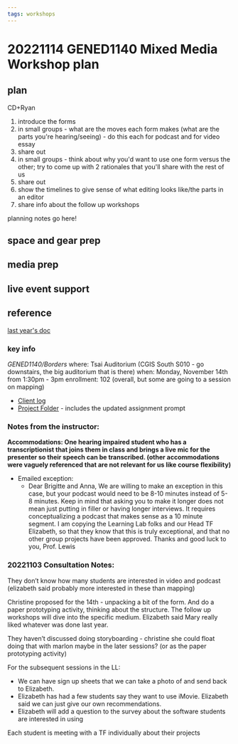 ```yaml
---
tags: workshops
---
```

# 20221114 GENED1140 Mixed Media Workshop plan

## plan
CD+Ryan

1. introduce the forms
2. in small groups - what are the moves each form makes (what are the parts you're hearing/seeing) - do this each for podcast and for video essay
3. share out
4. in small groups - think about why you'd want to use one form versus the other; try to come up with 2 rationales that you'll share with the rest of us
5. share out
6. show the timelines to give sense of what editing looks like/the parts in an editor
7. share info about the follow up workshops

planning notes go here!
## space and gear prep
## media prep
## live event support
## reference
[last year's doc](https://hackmd.io/tUDBjmVmTY-4DN74JmXpDQ?view)
### key info
*GENED1140/Borders*
where: Tsai Auditorium (CGIS South S010 - go downstairs, the big auditorium that is there)
when: Monday, November 14th from 1:30pm - 3pm
enrollment: 102 (overall, but some are going to a session on mapping)
* [Client log](https://docs.google.com/document/d/1znUmAqsRgQ54DKrNyELCIMgh-gi5_2lOcdjIdsAm-KU/edit#heading=h.cmfhjy6r0zea)
* [Project Folder](https://drive.google.com/drive/folders/1J1JdQ9tzs-aL4xDplaZ3z5BW_YsVcjFg) - includes the updated assignment prompt

### Notes from the instructor: 
**Accommodations: ​​One hearing impaired student who has a transcriptionist that joins them in class and brings a live mic for the presenter so their speech can be transcribed. (other accommodations were vaguely referenced that are not relevant for us like course flexibility)**

* Emailed exception: 
    * Dear Brigitte and Anna,
We are willing to make an exception in this case, but your podcast would need to be 8-10 minutes instead of 5-8 minutes. Keep in mind that asking you to make it longer does not mean just putting in filler or having longer interviews. It requires conceptualizing a podcast that makes sense as a 10 minute segment.
I am copying the Learning Lab folks and our Head TF Elizabeth, so that they know that this is truly exceptional, and that no other group projects have been approved.
Thanks and good luck to you,
Prof. Lewis
### 20221103 Consultation Notes: 
They don’t know how many students are interested in video and podcast (elizabeth said probably more interested in these than mapping)


Christine proposed for the 14th - unpacking a bit of the form. And do a paper prototyping activity, thinking about the structure. The follow up workshops will dive into the specific medium. Elizabeth said Mary really liked whatever was done last year.

They haven’t discussed doing storyboarding - christine she could float doing that with marlon maybe in the later sessions? (or as the paper prototyping activity)

For the subsequent sessions in the LL:
* We can have sign up sheets that we can take a photo of and send back to Elizabeth. 
* Elizabeth has had a few students say they want to use iMovie. Elizabeth said we can just give our own recommendations.
* Elizabeth will add a question to the survey about the software students are interested in using


Each student is meeting with a TF individually about their projects